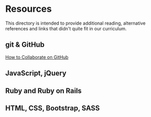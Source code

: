 # Resources

This directory is intended to provide additional reading, alternative references and links that didn't quite fit in our curriculum.


## git & GitHub

[How to Collaborate on GitHub](github-collaboration.md)


## JavaScript, jQuery


## Ruby and Ruby on Rails


## HTML, CSS, Bootstrap, SASS